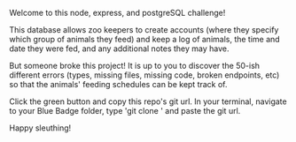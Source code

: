 Welcome to this node, express, and postgreSQL challenge!

This database allows zoo keepers to create accounts (where they specify which group of animals they feed) and keep a log of animals, the time and date they were fed, and any additional notes they may have.

But someone broke this project! It is up to you to discover the 50-ish different errors (types, missing files, missing code, broken endpoints, etc) so that the animals' feeding schedules can be kept track of.

Click the green button and copy this repo's git url. In your terminal, navigate to your Blue Badge folder, type 'git clone ' and paste the git url. 

Happy sleuthing!